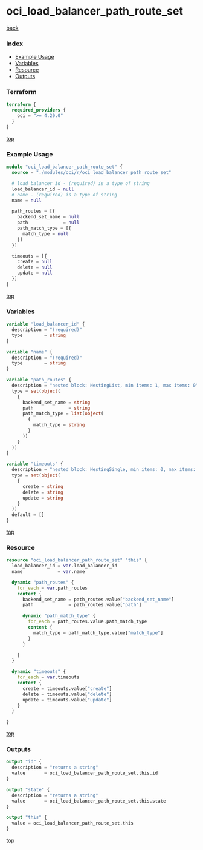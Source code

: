 # oci_load_balancer_path_route_set

[back](../oci.md)

### Index

- [Example Usage](#example-usage)
- [Variables](#variables)
- [Resource](#resource)
- [Outputs](#outputs)

### Terraform

```terraform
terraform {
  required_providers {
    oci = ">= 4.20.0"
  }
}
```

[top](#index)

### Example Usage

```terraform
module "oci_load_balancer_path_route_set" {
  source = "./modules/oci/r/oci_load_balancer_path_route_set"

  # load_balancer_id - (required) is a type of string
  load_balancer_id = null
  # name - (required) is a type of string
  name = null

  path_routes = [{
    backend_set_name = null
    path             = null
    path_match_type = [{
      match_type = null
    }]
  }]

  timeouts = [{
    create = null
    delete = null
    update = null
  }]
}
```

[top](#index)

### Variables

```terraform
variable "load_balancer_id" {
  description = "(required)"
  type        = string
}

variable "name" {
  description = "(required)"
  type        = string
}

variable "path_routes" {
  description = "nested block: NestingList, min items: 1, max items: 0"
  type = set(object(
    {
      backend_set_name = string
      path             = string
      path_match_type = list(object(
        {
          match_type = string
        }
      ))
    }
  ))
}

variable "timeouts" {
  description = "nested block: NestingSingle, min items: 0, max items: 0"
  type = set(object(
    {
      create = string
      delete = string
      update = string
    }
  ))
  default = []
}
```

[top](#index)

### Resource

```terraform
resource "oci_load_balancer_path_route_set" "this" {
  load_balancer_id = var.load_balancer_id
  name             = var.name

  dynamic "path_routes" {
    for_each = var.path_routes
    content {
      backend_set_name = path_routes.value["backend_set_name"]
      path             = path_routes.value["path"]

      dynamic "path_match_type" {
        for_each = path_routes.value.path_match_type
        content {
          match_type = path_match_type.value["match_type"]
        }
      }

    }
  }

  dynamic "timeouts" {
    for_each = var.timeouts
    content {
      create = timeouts.value["create"]
      delete = timeouts.value["delete"]
      update = timeouts.value["update"]
    }
  }

}
```

[top](#index)

### Outputs

```terraform
output "id" {
  description = "returns a string"
  value       = oci_load_balancer_path_route_set.this.id
}

output "state" {
  description = "returns a string"
  value       = oci_load_balancer_path_route_set.this.state
}

output "this" {
  value = oci_load_balancer_path_route_set.this
}
```

[top](#index)